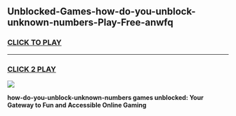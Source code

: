 
## Unblocked-Games-how-do-you-unblock-unknown-numbers-Play-Free-anwfq
<h3>
<a href="https://premium76.site?title=how-do-you-unblock-unknown-numbers&ref=21A">CLICK TO PLAY</a></h3>
<hr>

<h3>
<a href="https://premium76.site?title=how-do-you-unblock-unknown-numbers&ref=21A">CLICK 2 PLAY</a>
  
</h3>

<a href="https://premium76.site?title=how-do-you-unblock-unknown-numbers&ref=21A"><img src="https://clearcache.store/games.png"></a>


**how-do-you-unblock-unknown-numbers games unblocked: Your Gateway to Fun and Accessible Online Gaming**
